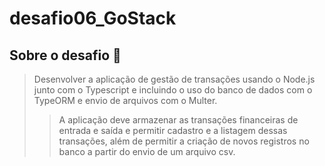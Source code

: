 # desafio06_GoStack
## Sobre o desafio 🚀 
>Desenvolver a aplicação de gestão de transações usando o Node.js junto com o Typescript e incluindo o uso do banco de dados com o TypeORM e envio de arquivos com o Multer.
>>A aplicação deve armazenar as transações financeiras de entrada e saída e permitir cadastro e a listagem dessas transações, além  de permitir a criação de novos registros no banco a partir do envio de um arquivo csv.
